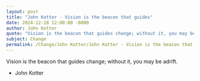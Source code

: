 ```yaml
---
layout: post
title: "John Kotter - Vision is the beacon that guides"
date: 2024-12-28 12:00:00 -0000
author: John Kotter
quote: "Vision is the beacon that guides change; without it, you may be adrift."
subject: Change
permalink: /Change/John Kotter/John Kotter - Vision is the beacon that guides
---
```


Vision is the beacon that guides change; without it, you may be adrift.

- John Kotter
